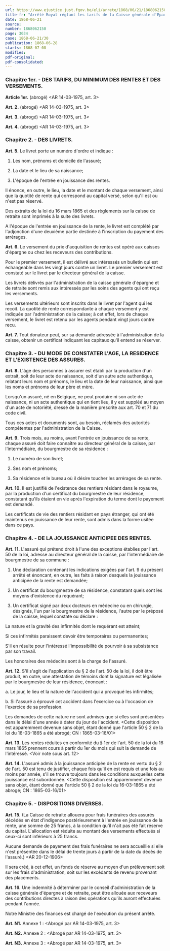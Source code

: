 ```yaml
---
url: https://www.ejustice.just.fgov.be/eli/arrete/1868/06/21/1868062150/justel
title-fr: "Arrêté Royal réglant les tarifs de la Caisse générale d'Epargne et de Retraite pour la constitution de rentes à charge de la Caisse de Retraite, etc."
date: 1868-06-21
source:
number: 1868062150
page: 3034
case: 1868-06-21/30
publication: 1868-06-28
starts: 1868-07-08
modifies:
pdf-original:
pdf-consolidated:
---
```


### Chapitre 1er. - DES TARIFS, DU MINIMUM DES RENTES ET DES VERSEMENTS.

**Article 1er.** (abrogé) <AR 14-03-1975, art. 3>

**Art. 2.** (abrogé) <AR 14-03-1975, art. 3>

**Art. 3.** (abrogé) <AR 14-03-1975, art. 3>

**Art. 4.** (abrogé) <AR 14-03-1975, art. 3>

### Chapitre 2. - DES LIVRETS.

**Art. 5.** Le livret porte un numéro d'ordre et indique :

1. Les nom, prénoms et domicile de l'assuré;

2. La date et le lieu de sa naissance;

3. L'époque de l'entrée en jouissance des rentes.

Il énonce, en outre, le lieu, la date et le montant de chaque versement, ainsi que la quotité de rente qui correspond au capital versé, selon qu'il est ou n'est pas réservé.

Des extraits de la loi du 16 mars 1865 et des règlements sur la caisse de retraite sont imprimés à la suite des livrets.

A l'époque de l'entrée en jouissance de la rente, le livret est complété par l'adjonction d'une deuxième partie destinée à l'inscription du payement des arrérages.

**Art. 6.** Le versement du prix d'acquisition de rentes est opéré aux caisses d'épargne ou chez les receveurs des contributions.

Pour le premier versement, il est délivré aux intéressés un bulletin qui est échangeable dans les vingt jours contre un livret. Le premier versement est constaté sur le livret par le directeur général de la caisse.

Les livrets délivrés par l'administration de la caisse générale d'épargne et de retraite sont remis aux intéressés par les soins des agents qui ont reçu les versements.

Les versements ultérieurs sont inscrits dans le livret par l'agent qui les recoit. La quotité de rente correspondante à chaque versement y est indiquée par l'administration de la caisse; à cet effet, lors de chaque versement, le livret est retenu par les agents pendant vingt jours contre recu.

**Art. 7.** Tout donateur peut, sur sa demande adressée à l'administration de la caisse, obtenir un certificat indiquant les capitaux qu'il entend se réserver.

### Chapitre 3. - DU MODE DE CONSTATER L'AGE, LA RESIDENCE ET L'EXISTENCE DES ASSURES.

**Art. 8.** L'âge des personnes à assurer est établi par la production d'un extrait, soit de leur acte de naissance, soit d'un autre acte authentique, relatant leurs nom et prénoms, le lieu et la date de leur naissance, ainsi que les noms et prénoms de leur père et mère.

Lorsqu'un assuré, né en Belgique, ne peut produire ni son acte de naissance, ni un acte authentique qui en tient lieu, il y est suppléé au moyen d'un acte de notoriété, dressé de la manière prescrite aux art. 70 et 71 du code civil.

Tous ces actes et documents sont, au besoin, réclamés des autorités compétentes par l'administration de la Caisse.

**Art. 9.** Trois mois, au moins, avant l'entrée en jouissance de sa rente, chaque assuré doit faire connaître au directeur général de la caisse, par l'intermédiaire, du bourgmestre de sa résidence :

1. Le numéro de son livret;

2. Ses nom et prénoms;

3. Sa résidence et le bureau où il désire toucher les arrérages de sa rente.

**Art. 10.** Il est justifié de l'existence des rentiers résidant dans le royaume, par la production d'un certificat du bourgmestre de leur résidence, constatant qu'ils étaient en vie après l'expiration du terme dont le payement est demandé.

Les certificats de vie des rentiers résidant en pays étranger, qui ont été maintenus en jouissance de leur rente, sont admis dans la forme usitée dans ce pays.

### Chapitre 4. - DE LA JOUISSANCE ANTICIPEE DES RENTES.

**Art. 11.** L'assuré qui prétend droit à l'une des exceptions établies par l'art. 50 de la loi, adresse au directeur général de la caisse, par l'intermédiaire de bourgmestre de sa commune :

1. Une déclaration contenant les indications exigées par l'art. 9 du présent arrêté et énoncant, en outre, les faits à raison desquels la jouissance anticipée de la rente est demandée;

2. Un certificat du bourgmestre de sa résidence, constatant quels sont les moyens d'existence du requérant;

3. Un certificat signé par deux docteurs en médecine ou en chirurgie, désignés, l'un par le bourgmestre de la résidence, l'autre par le préposé de la caisse, lequel constate ou déclare :

La nature et la gravité des infirmités dont le requérant est atteint;

Si ces infirmités paraissent devoir être temporaires ou permanentes;

S'il en résulte pour l'intéressé l'impossibilité de pourvoir à sa subsistance par son travail.

Les honoraires des médecins sont à la charge de l'assuré.

**Art. 12.** S'il s'agit de l'application du § 2 de l'art. 50 de la loi, il doit être produit, en outre, une attestation de témoins dont la signature est légalisée par le bourgmestre de leur résidence, énoncant :

a. Le jour, le lieu et la nature de l'accident qui a provoqué les infirmités;

b. Si l'assuré a éprouvé cet accident dans l'exercice ou à l'occasion de l'exercice de sa profession.

Les demandes de cette nature ne sont admises que si elles sont présentées dans le délai d'une année à dater du jour de l'accident. <Cette disposition est apparemment devenue sans objet, étant donné que l'article 50 § 2 de la loi du 16-03-1865 a été abrogé; CN : 1865-03-16/01>

**Art. 13.** Les rentes réduites en conformité du § 1er de l'art. 50 de la loi du 16 mars 1865 prennent cours à partir du 1er du mois qui suit la demande de l'intéressé. <Voir note sous art. 12>

**Art. 14.** L'assuré admis à la jouissance anticipée de la rente en vertu du § 2 de l'art. 50 est tenu de justifier, chaque fois qu'il en est requis et une fois au moins par année, s'il se trouve toujours dans les conditions auxquelles cette jouissance est subordonnée. <Cette disposition est apparemment devenue sans objet, étant donné que l'article 50 § 2 de la loi du 16-03-1865 a été abrogé; CN : 1865-03-16/01>

### Chapitre 5. - DISPOSITIONS DIVERSES.

**Art. 15.** (La Caisse de retraite allouera pour frais funéraires des assurés décédés en état d'indigence postérieurement à l'entrée en jouissance de la rente, une somme de 25 francs, à la condition qu'il n'ait pas été fait réserve du capital. L'allocation est réduite au montant des versements effectués si ceux-ci sont inférieurs à 25 francs.

Aucune demande de payement des frais funéraires ne sera accueillie si elle n'est présentée dans le délai de trente jours à partir de la date du décès de l'assuré.) <AR 20-12-1906>

Il sera créé, à cet effet, un fonds de réserve au moyen d'un prélèvement soit sur les frais d'administration, soit sur les excédants de revenu provenant des placements.

**Art. 16.** Une indemnité à déterminer par le conseil d'administration de la caisse générale d'épargne et de retraite, peut être allouée aux receveurs des contributions directes à raison des opérations qu'ils auront effectuées pendant l'année.

Notre Ministre des finances est chargé de l'exécution du présent arrêté.

**Art. N1.** Annexe 1 : <Abrogé par AR 14-03-1975, art. 3>

**Art. N2.** Annexe 2 : <Abrogé par AR 14-03-1975, art. 3>

**Art. N3.** Annexe 3 : <Abrogé par AR 14-03-1975, art. 3>
